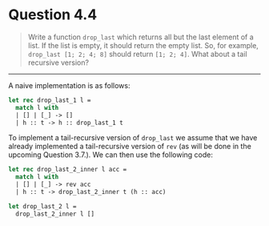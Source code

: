 # Question 4.4

> Write a function `drop_last` which returns all but the last element of a list.
> If the list is empty, it should return the empty list.
> So, for example, `drop_last [1; 2; 4; 8]` should return `[1; 2; 4]`.
> What about a tail recursive version?

---

A naive implementation is as follows:
```ocaml
let rec drop_last_1 l =
  match l with
  | [] | [_] -> []
  | h :: t -> h :: drop_last_1 t
```

To implement a tail-recursive version of `drop_last` we assume that we have already implemented a tail-recursive version of `rev` (as will be done in the upcoming Question 3.7.).
We can then use the following code:
```ocaml
let rec drop_last_2_inner l acc =
  match l with
  | [] | [_] -> rev acc
  | h :: t -> drop_last_2_inner t (h :: acc)

let drop_last_2 l =
  drop_last_2_inner l []
```
